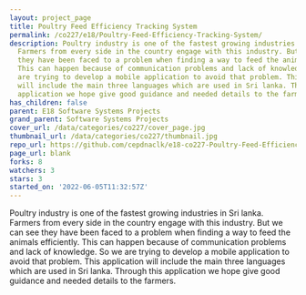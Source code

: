```yaml
---
layout: project_page
title: Poultry Feed Efficiency Tracking System
permalink: /co227/e18/Poultry-Feed-Efficiency-Tracking-System/
description: Poultry industry is one of the fastest growing industries in Sri lanka.
  Farmers from every side in the country engage with this industry. But we can see
  they have been faced to a problem when finding a way to feed the animals efficiently.
  This can happen because of communication problems and lack of knowledge. So  we
  are trying to develop a mobile application to avoid that problem. This application
  will include the main three languages which are used in Sri lanka. Through this
  application we hope give good guidance and needed details to the farmers.
has_children: false
parent: E18 Software Systems Projects
grand_parent: Software Systems Projects
cover_url: /data/categories/co227/cover_page.jpg
thumbnail_url: /data/categories/co227/thumbnail.jpg
repo_url: https://github.com/cepdnaclk/e18-co227-Poultry-Feed-Efficiency-Tracking-System
page_url: blank
forks: 8
watchers: 3
stars: 3
started_on: '2022-06-05T11:32:57Z'
---
```


Poultry industry is one of the fastest growing industries in Sri lanka. Farmers from every side in the country engage with this industry. But we can see they have been faced to a problem when finding a way to feed the animals efficiently. This can happen because of communication problems and lack of knowledge. So  we are trying to develop a mobile application to avoid that problem. This application will include the main three languages which are used in Sri lanka. Through this application we hope give good guidance and needed details to the farmers.